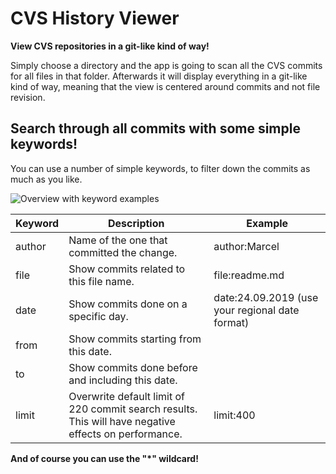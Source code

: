 # CVS History Viewer

**View CVS repositories in a git-like kind of way!**

Simply choose a directory and the app is going to scan all the CVS commits for all files in that folder. Afterwards it will display everything in a git-like kind of way, meaning that the view is centered around commits and not file revision.

## Search through all commits with some simple keywords!

You can use a number of simple keywords, to filter down the commits as much as you like.

![Overview with keyword examples](doc/overview.png)

| Keyword | Description | Example |
| ------------- | ------------- | ------------ |
| author  | Name of the one that committed the change. | author:Marcel |
| file  | Show commits related to this file name.  | file:readme.md |
| date  | Show commits done on a specific day.  | date:24.09.2019 (use your regional date format) |
| from  | Show commits starting from this date.  | |
| to  | Show commits done before and including this date. | |
| limit  | Overwrite default limit of 220 commit search results. This will have negative effects on performance. | limit:400 |

**And of course you can use the "*" wildcard!**
